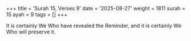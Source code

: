 +++
title = 'Surah 15, Verses 9'
date = '2025-08-27'
weight = 1811
surah = 15
ayah = 9
tags = []
+++

It is certainly We Who have revealed the Reminder, and it is certainly We Who will preserve it.